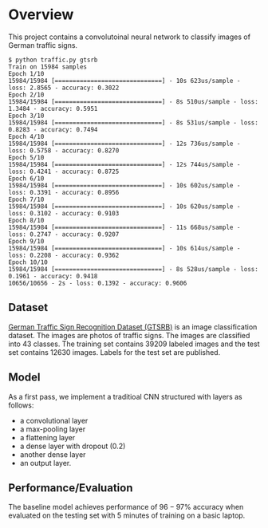 # Overview

This project contains a convolutoinal neural network to classify images of German traffic signs.



```
$ python traffic.py gtsrb
Train on 15984 samples
Epoch 1/10
15984/15984 [==============================] - 10s 623us/sample - loss: 2.8565 - accuracy: 0.3022
Epoch 2/10
15984/15984 [==============================] - 8s 510us/sample - loss: 1.3484 - accuracy: 0.5951
Epoch 3/10
15984/15984 [==============================] - 8s 531us/sample - loss: 0.8283 - accuracy: 0.7494
Epoch 4/10
15984/15984 [==============================] - 12s 736us/sample - loss: 0.5758 - accuracy: 0.8270
Epoch 5/10
15984/15984 [==============================] - 12s 744us/sample - loss: 0.4241 - accuracy: 0.8725
Epoch 6/10
15984/15984 [==============================] - 10s 602us/sample - loss: 0.3391 - accuracy: 0.8956
Epoch 7/10
15984/15984 [==============================] - 10s 620us/sample - loss: 0.3102 - accuracy: 0.9103
Epoch 8/10
15984/15984 [==============================] - 11s 668us/sample - loss: 0.2747 - accuracy: 0.9207
Epoch 9/10
15984/15984 [==============================] - 10s 614us/sample - loss: 0.2208 - accuracy: 0.9362
Epoch 10/10
15984/15984 [==============================] - 8s 528us/sample - loss: 0.1961 - accuracy: 0.9418
10656/10656 - 2s - loss: 0.1392 - accuracy: 0.9606
```

## Dataset

[German Traffic Sign Recognition Dataset (GTSRB)](http://benchmark.ini.rub.de/index.php?section=gtsrb&subsection=about) is an image classification dataset.  The images are photos of traffic signs.  The images are classified into 43 classes.  The training set contains 39209 labeled images and the test set contains 12630 images.  Labels for the test set are published. 
## Model

As a first pass, we implement a traditioal CNN structured with layers as follows:
- a convolutional layer
- a max-pooling layer
- a flattening layer
- a dense layer with dropout (0.2)
- another dense layer
- an output layer.

## Performance/Evaluation

The baseline model achieves performance of $96-97\%$ accuracy when evaluated on the testing set with 5 minutes of training on a basic laptop.
